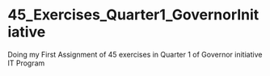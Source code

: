 # 45_Exercises_Quarter1_GovernorInitiative
Doing my First Assignment of 45 exercises in Quarter 1 of Governor initiative IT Program
